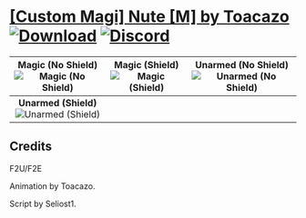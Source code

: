 # [\[Custom Magi\] Nute \[M\] by Toacazo](https://github.com/Klokinator/FE-Repo/tree/main/Battle%20Animations/Magi%20-%20Special/%5BCustom%20Magi%5D%20Nute%20%5BM%5D%20by%20Toacazo) [![Download](https://img.shields.io/badge/Download--red?style=social&logo=github)](https://minhaskamal.github.io/DownGit/#/home?url=https://github.com/Klokinator/FE-Repo/tree/main/Battle%20Animations/Magi%20-%20Special/%5BCustom%20Magi%5D%20Nute%20%5BM%5D%20by%20Toacazo) [![Discord](https://img.shields.io/badge/Discord--blue?style=social&logo=discord)](https://discord.gg/C7VNGnyTPA)

| <b>Magic (No Shield)</b><br/><img alt="Magic (No Shield)" src="https://raw.githubusercontent.com/Klokinator/FE-Repo/main/Battle%20Animations/Magi%20-%20Special/%5BCustom%20Magi%5D%20Nute%20%5BM%5D%20by%20Toacazo/6.%20Magic%20(No%20Shield)/Magic.gif"/> | <b>Magic (Shield)</b><br/><img alt="Magic (Shield)" src="https://raw.githubusercontent.com/Klokinator/FE-Repo/main/Battle%20Animations/Magi%20-%20Special/%5BCustom%20Magi%5D%20Nute%20%5BM%5D%20by%20Toacazo/6.%20Magic%20(Shield)/Magic.gif"/> | <b>Unarmed (No Shield)</b><br/><img alt="Unarmed (No Shield)" src="https://raw.githubusercontent.com/Klokinator/FE-Repo/main/Battle%20Animations/Magi%20-%20Special/%5BCustom%20Magi%5D%20Nute%20%5BM%5D%20by%20Toacazo/8.%20Unarmed%20(No%20Shield)/Unarmed.gif"/> |
| :---: | :---: | :---: |
| <b>Unarmed (Shield)</b><br/><img alt="Unarmed (Shield)" src="https://raw.githubusercontent.com/Klokinator/FE-Repo/main/Battle%20Animations/Magi%20-%20Special/%5BCustom%20Magi%5D%20Nute%20%5BM%5D%20by%20Toacazo/8.%20Unarmed%20(Shield)/Unarmed.gif"/> |

## Credits

F2U/F2E

Animation by Toacazo.

Script by Seliost1.

